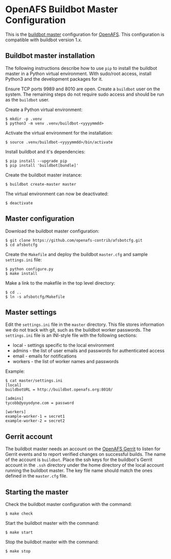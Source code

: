 OpenAFS Buildbot Master Configuration
=====================================

This is the [buildbot master][1] configuration for [OpenAFS][2]. This
configuration is compatible with buildbot version 1.x.

Buildbot master installation
----------------------------

The following instructions describe how to use `pip` to install the buildbot
master in a Python virtual environment.  With sudo/root access, install Python3
and the development packages for it.

Ensure TCP ports 9989 and 8010 are open. Create a `buildbot` user on the
system.  The remaining steps do not require sudo access and should be run as
the `buildbot` user.

Create a Python virtual environment:

    $ mkdir -p .venv
    $ python3 -m venv .venv/buildbot-<yyyymmdd>

Activate the virtual environment for the installation:

    $ source .venv/buildbot-<yyyymmdd>/bin/activate

Install buildbot and it's dependencies:

    $ pip install --upgrade pip
    $ pip install 'buildbot[bundle]'

Create the buildbot master instance:

    $ buildbot create-master master

The virtual environment can now be deactivated:

    $ deactivate

Master configuration
--------------------

Download the buildbot master configuration:

    $ git clone https://github.com/openafs-contrib/afsbotcfg.git
    $ cd afsbotcfg

Create the `Makefile` and deploy the buildbot `master.cfg` and
sample `settings.ini` file:

    $ python configure.py
    $ make install

Make a link to the makefile in the top level directory:

    $ cd ..
    $ ln -s afsbotcfg/Makefile

Master settings
---------------

Edit the `settings.ini` file in the `master` directory. This file stores
information we do not track with git, such as the buildbot worker passwords.
The `settings.ini` file is an INI-style file with the following sections:

* local - settings specific to the local environment
* admins - the list of user emails and passwords for authenticated access
* email - emails for notifications
* workers - the list of worker names and passwords

Example:

    $ cat master/settings.ini
    [local]
    buildbotURL = http://buildbot.openafs.org:8010/
    
    [admins]
    tycobb@yoyodyne.com = password
    
    [workers]
    example-worker-1 = secret1
    example-worker-2 = secret2

Gerrit account
--------------

The buildbot master needs an account on the [OpenAFS Gerrit][3] to listen for
Gerrit events and to report verified changes on successful builds.  The name of
the account is `buildbot`. Place the ssh keys for the buildbot's Gerrit account
in the `.ssh` directory under the home directory of the local account running
the buildbot master. The key file name should match the ones defined in the
`master.cfg` file.

Starting the master
-------------------

Check the buildbot master configuration with the command:

    $ make check

Start the buildbot master with the command:

    $ make start

Stop the buildbot master with the command:

    $ make stop

[1]: https://buildbot.openafs.org/
[2]: https://openafs.org
[3]: https://gerrit.openafs.org/

